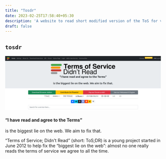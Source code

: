 ```yaml
---
title: "Tosdr"
date: 2023-02-25T17:58:40+05:30
description: 'A website to read short modified version of the ToS for various apps and websites.'
draft: false
---
```

## `tosdr`

![tosdr-image](assets/img.png)




#### **“I have read and agree to the Terms”**

is the biggest lie on the web. We aim to fix that.

“Terms of Service; Didn't Read” (short: ToS;DR) is a young project
started in June 2012 to help fix the “biggest lie on the web”: almost no
one really reads the terms of service we agree to all the time.
